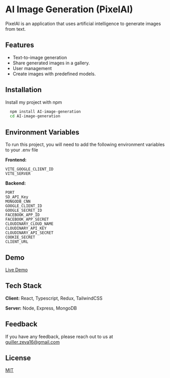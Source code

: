 
# AI Image Generation (PixelAI)
PixelAI is an application that uses artificial intelligence to generate images from text.

## Features

- Text-to-image generation
- Share generated images in a gallery.
- User management
- Create images with predefined models.


## Installation

Install my project with npm

```bash
  npm install AI-image-generation
  cd AI-image-generation
```
    
## Environment Variables

To run this project, you will need to add the following environment variables to your .env file


**Frontend:**
```
VITE_GOOGLE_CLIENT_ID
VITE_SERVER
```

**Backend:**
```
PORT
SD_API_Key
MONGODB_CNN
GOOGLE_CLIENT_ID
GOOGLE_SECRET_ID
FACEBOOK_APP_ID
FACEBOOK_APP_SECRET
CLOUDINARY_CLOUD_NAME
CLOUDINARY_API_KEY
CLOUDINARY_API_SECRET
COOKIE_SECRET
CLIENT_URL
```
## Demo

[Live Demo](https://pixelai.vercel.app/) 





## Tech Stack

**Client:** React, Typescript, Redux, TailwindCSS

**Server:** Node, Express, MongoDB


## Feedback

If you have any feedback, please reach out to us at guiller.zeva16@gmail.com


## License

[MIT](https://choosealicense.com/licenses/mit/)

